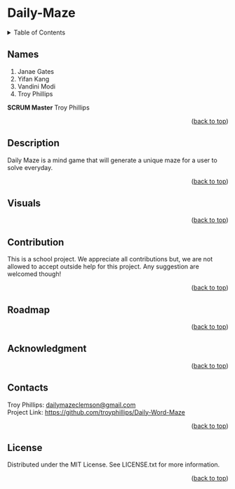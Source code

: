 # Daily-Maze

<div id="top"></div>

<!-- TABLE OF CONTENTS -->
<details>
  <summary>Table of Contents</summary>
  <ol>
    <li>
      <a href="#names">Names</a>
      <ul>
        <li>Scrum Master: Troy Phillips</li>
      </ul>
    </li>
    <li>
      <a href="#description">Desecription</a>
    </li>
    <li><a href="#visuals">Visuals</a></li>
    <li><a href="#contribution">Contribution</a></li>
    <li><a href="#roadmap">Roadmap</a></li>
    <li><a href="#acknowledgment">Acknowledgment</a></li>
    <li><a href="#contacts">Contacts</a></li>
    <li><a href="#license">License</a></li>
  </ol>
</details>

## Names
1. Janae Gates<br>
2. Yifan Kang<br>
3. Vandini Modi<br>
4. Troy Phillips<br>

<b>SCRUM Master</b>
Troy Phillips

<p align="right">(<a href="#top">back to top</a>)</p>

## Description
Daily Maze is a mind game that will generate a unique maze for a user to solve everyday.

<p align="right">(<a href="#top">back to top</a>)</p>


## Visuals

<p align="right">(<a href="#top">back to top</a>)</p>

## Contribution
This is a school project. We appreciate all contributions but, we are not allowed to accept outside help for this project. Any suggestion are welcomed though!

<p align="right">(<a href="#top">back to top</a>)</p>


## Roadmap

<p align="right">(<a href="#top">back to top</a>)</p>

## Acknowledgment


<p align="right">(<a href="#top">back to top</a>)</p>


## Contacts
Troy Phillips: dailymazeclemson@gmail.com<br>
Project Link: https://github.com/troyphillips/Daily-Word-Maze

<p align="right">(<a href="#top">back to top</a>)</p>

## License
Distributed under the MIT License. See LICENSE.txt for more information.

<p align="right">(<a href="#top">back to top</a>)</p>

